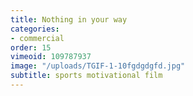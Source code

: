 ```yaml
---
title: Nothing in your way
categories:
- commercial
order: 15
vimeoid: 109787937
image: "/uploads/TGIF-1-10fgdgdgfd.jpg"
subtitle: sports motivational film
---
```


